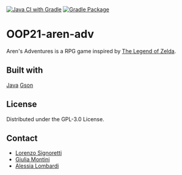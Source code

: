 [![Java CI with Gradle](https://github.com/Signo23/OOP21-aren-adv/actions/workflows/gradle.yml/badge.svg?branch=main)](https://github.com/Signo23/OOP21-aren-adv/actions/workflows/gradle.yml)
[![Gradle Package](https://github.com/Signo23/OOP21-aren-adv/actions/workflows/gradle-publish.yml/badge.svg)](https://github.com/Signo23/OOP21-aren-adv/actions/workflows/gradle-publish.yml)
# OOP21-aren-adv
Aren's Adventures is a RPG game inspired by [The Legend of Zelda](https://en.wikipedia.org/wiki/The_Legend_of_Zelda).

## Built with
[Java](https://www.oracle.com/it/java/)
[Gson](https://github.com/google/gson)

## License
Distributed under the GPL-3.0 License.

## Contact
* [Lorenzo Signoretti](https://github.com/Signo23)
* [Giulia Montini](https://github.com/giuliamontini)
* [Alessia Lombardi](https://github.com/AlessiaLom)
